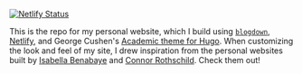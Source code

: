 [![Netlify Status](https://api.netlify.com/api/v1/badges/fc98ef2f-ceba-4684-abd5-ba749ed8d708/deploy-status)](https://app.netlify.com/sites/agitated-lichterman-e1cafb/deploys)

This is the repo for my personal website, which I build using [`blogdown`](https://bookdown.org/yihui/blogdown/), [Netlify](https://www.netlify.com/), and George Cushen's [Academic theme for Hugo](https://wowchemy.com/). When customizing the look and feel of my site, I drew inspiration from the personal websites built by [Isabella Benabaye](https://www.isabella-b.com/) and [Connor Rothschild](https://www.connorrothschild.com/). Check them out!
